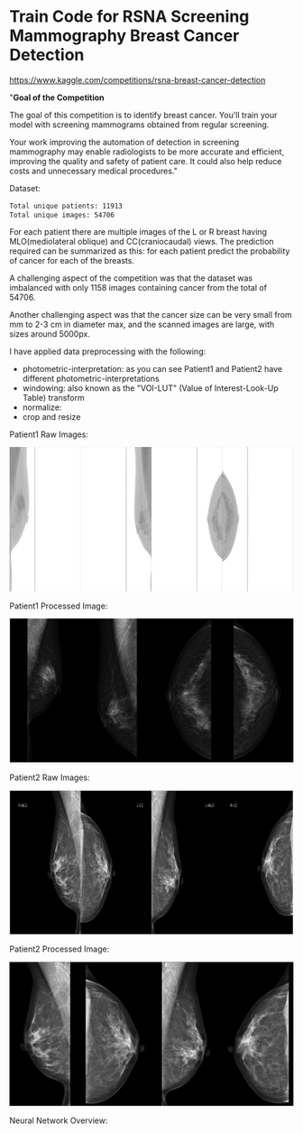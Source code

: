 # Train Code for RSNA Screening Mammography Breast Cancer Detection

https://www.kaggle.com/competitions/rsna-breast-cancer-detection

"**Goal of the Competition**

The goal of this competition is to identify breast cancer. You'll train your model with screening mammograms obtained 
from regular screening.

Your work improving the automation of detection in screening mammography may enable radiologists to be more accurate and
efficient, improving the quality and safety of patient care. It could also help reduce costs and unnecessary medical 
procedures."

Dataset:

    Total unique patients: 11913
    Total unique images: 54706

For each patient there are multiple images of the L or R breast having MLO(mediolateral oblique) and CC(craniocaudal) views.
The prediction required can be summarized as this: for each patient predict the probability of cancer for each of the
breasts.

A challenging aspect of the competition was that the dataset was imbalanced with only 1158 images containing cancer from
the total of 54706.

Another challenging aspect was that the cancer size can be very small from mm to 2-3 cm in diameter max, and the scanned images are large, 
with sizes around 5000px.

I have applied data preprocessing with the following:
 - photometric-interpretation: as you can see Patient1 and Patient2 have different photometric-interpretations
 - windowing: also known as the "VOI-LUT" (Value of Interest-Look-Up Table) transform
 - normalize:
 - crop and resize

Patient1 Raw Images:

<img height="256" src="resources/Patient1Raw.PNG" width="256*4"/>

Patient1 Processed Image:

<img height="256" src="resources/Patient1Processed.PNG" width="256*4"/>

Patient2 Raw Images:

<img height="256" src="resources/Patient2Raw.PNG" width="256*4"/>

Patient2 Processed Image:

<img height="256" src="resources/Patient2Processed.PNG" width="256*4"/>



Neural Network Overview:



